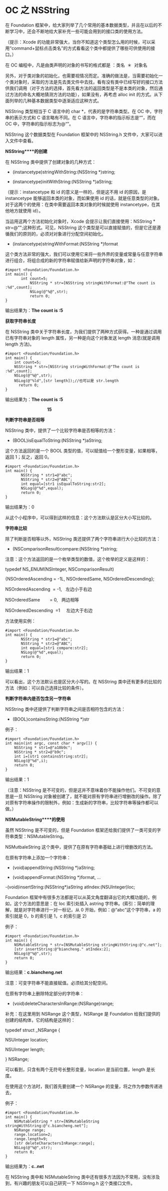 # OC 之 NSString

在 Foundation 框架中，给大家列举了几个常用的基本数据类型，并且在以后的不断学习中，还会不断地给大家补充一些可能会用到的接口类的使用方法。

（提示：Xcode 的功能非常强大，当你不知道这个类型怎么用的时候，可以采用“command+鼠标点击类名”的方式看看这个类中都提供了哪些可供使用的接口。）

在 OC 编程中，凡是由类声明的对象的书写的格式都是 ：类名  ＊  对象名

另外，对于类对象的初始化，也需要视情况而定。准确的做法是，当需要初始化一个类对象时，采取的方法是先去类文件中去找，看有没有类中已经写好的接口方法供我们调用（对于方法的选择，首先看方法的返回类型是不是本类的对象，然后通过方法的命名大概地猜测方法的功能），如果没有，再考虑 alloc init 的方式。从下面列举的几种基本数据类型中逐渐适应这种方式。

NSString 类型相当于 C 语言中的 char *，代表的是字符串类型。在 OC 中，字符串的表示方式和 C 语言略有不同。在 C 语言中，字符串的指示标志是“”，而在 OC 中，字符串的指示标志为@“”。

NSString 这个数据类型在 Foundation 框架中的 NSString.h 文件中，大家可以进入文件中查看。

**NSString****的创建**

在 NSString 类中提供了创建对象的几种方式：

+ (instancetype)stringWithString:(NSString *)string;

- (instancetype)initWithString:(NSString *)aString;

（提示：instancetype 和 id 的意义是一样的，但是这不用 id 的原因，是 instancetype 能够返回本类的对象，而如果使用 id 的话，就是任意类型的对象。对于这两个的使用：在类中需要返回本类对象的时候就使用 instancetype，在其他地方就使用 id）。

当运用这两个方法初始化对象时，Xcode 会提示让我们直接使用：NSString * str=@"";这种形式。可见，NSString 这个类型是可以直接赋值的，但是它还是遵循我们的原则的，必须对对象进行分配空间初始化。

+ (instancetype)stringWithFormat:(NSString *)format

这个类方法非常的强大，我们可以使用它来将一些外界的变量或常量与任意字符串进行组合，将组合成的新的字符串赋值给新声明的字符串对象，如：

```
#import <Foundation/Foundation.h>
int main() {
       int count=5;
           NSString * str=[NSString stringWithFormat:@"The count is :%d",count];
           NSLog(@"%@",str);
           return 0;
}
```

输出结果为：**The count is :5**

**获取字符串长度**

在 NSString 类中关于字符串长度，为我们提供了两种方式获得。一种是通过调用已有字符串对象的 length 属性，另一种是向这个对象发送 length 消息(就是调用 length 方法)。

```
#import <Foundation/Foundation.h>
int main() {
    int count=5;
    NSString * str=[NSString stringWithFormat:@"The count is :%d",count];
    NSLog(@"%@",str);
    NSLog(@"%ld",[str length]);//也可以是 str.length
      return 0;
}
```

输出结果为：**The count is :5**

                                  **15**

**判断字符串是否相等**

NSString 类中，提供了一个比较字符串是否相等的方法：

- (BOOL)isEqualToString:(NSString *)aString;

这个方法返回的是一个 BOOL 类型的值，可以赋值给一个整形变量，如果相等，返回 1；反之，返回 0。

```
#import <Foundation/Foundation.h>
int main() {
       NSString * str1=@"abc";
       NSString * str2=@"ABC";
       int equal=[str1 isEqualToString:str2];
       NSLog(@"%d",equal);
       return 0;
}
```

输出结果为：0

从这个小程序中，可以得到这样的信息：这个方法默认是区分大小写比较的。

**字符串比较**

除了判断是否相等以外，NSString 类还提供了两个字符串进行大小比较的方法：

- (NSComparisonResult)compare:(NSString *)string;

注意：这个方法返回的是一个枚举类型的数值，这个枚举的定义是这样的：

typedef NS_ENUM(NSInteger, NSComparisonResult)

{NSOrderedAscending = -1L, NSOrderedSame, NSOrderedDescending};

NSOrderedAscending  = -1,   左边小于右边

NSOrderedSame        = 0,   两边相等

NSOrderedDescending  =1     左边大于右边

方法使用实例：

```
#import <Foundation/Foundation.h>
int main() {
       NSString * str1=@"abc";
       NSString * str2=@"ABC";
       int equal=[str1 compare:str2];
       NSLog(@"%d",equal);
       return 0;
}
```

输出结果：1

可以看出，这个方法默认也是区分大小写的。在 NSString 类中还有更多的比较的方法（例如：可以自己选择比较的条件）。

**判断字符串内是否包含另一字符串**

NSString 类中还提供了判断字符串之间是否相符包含的方法：

- (BOOL)containsString:(NSString *)str

例子：

```
#import <Foundation/Foundation.h>
int main(int argc, const char * argv[]) {
    NSString * str1=@"a10b9c";
    NSString * str2=@"b9c";
    int i=[str1 containsString:str2];
    NSLog(@"%d",i);
    return 0;
}
```

输出结果：1

（注意：NSString 是不可变的，但是这并不意味着你不能操作他们。不可变的意思是一旦 NSString 对象被创建了，就不能对原有字符串进行增删改的操作。除了对原有字符串操作的限制外，例如：生成新的字符串，比较字符串等操作都可以做。）

**NSMutableString****的使用**

虽然 NSString 是不可变的，但是 Foundation 框架还给我们提供了一类可变的字符串类型：NSMutableString。

NSMutbaleString 这个类中，提供了在原有字符串基础上进行增删改的方法。

在原有字符串上添加一个字符串：

- (void)appendString:(NSString *)aString;

- (void)appendFormat:(NSString *)format, ...

-(void)insertString:(NSString*)aString atIndex:(NSUInteger)loc;

Foundation 框架中有很多方法都是可以从英文角度翻译出它的大概功能的，例如，这个方法的意思是：在 loc 索引处插入 astring 字符串。(索引：简单的理解，就是对字符串进行一对一标记，从 0 开始，例如：@“abc”这个字符串，a 的索引就是 0，b 的索引是 1，c 的索引是 2)

例子：

```
#import <Foundation/Foundation.h>
int main() {
    NSMutableString * str=[NSMutableString stringWithString:@"c.net"];
    [str insertString:@"biancheng." atIndex:2];
    NSLog(@"%@",str);
    return 0;
}
```

输出结果：**c.biancheng.net**

注意：可变字符串不能直接赋值。必须给其分配空间。

在原有字符串上删除特定部分的字符串：

- (void)deleteCharactersInRange:(NSRange)range;

补充：在这里用到 NSRange 这个类型，NSRange 是 Foundation 给我们提供的创建的结构体，它的结构是这样的：

typedef struct _NSRange {

NSUInteger location;

NSUInteger length;

} NSRange;

可以看到，只含有两个无符号长整形变量，location 是当前位置，length 是长度。

在使用这个方法时，我们首先要创建一个 NSRange 的变量，将之作为参数传递进去，

例子：

```
#import <Foundation/Foundation.h>
int main() {
    NSMutableString * str=[NSMutableString stringWithString:@"c.biancheng.net"];
    NSRange range;
    range.location=2;
    range.length=9;
    [str deleteCharactersInRange:range];
    NSLog(@"%@",str);
    return 0;
}
```

输出结果为：**c..net**

在 NSString 类中和 NSMutableString 类中还有很多方法因为不常用，没有涉及到，有兴趣的朋友可以自己研究一下 NSString.h 这个类接口文件。